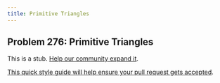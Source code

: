 ```yaml
---
title: Primitive Triangles
---
```

## Problem 276: Primitive Triangles

This is a stub. <a href='https://github.com/freecodecamp/guides/tree/master/src/pages/certifications/coding-interview-prep/project-euler/problem-276-primitive-triangles/index.md' target='_blank' rel='nofollow'>Help our community expand it</a>.

<a href='https://github.com/freecodecamp/guides/blob/master/README.md' target='_blank' rel='nofollow'>This quick style guide will help ensure your pull request gets accepted</a>.

<!-- The article goes here, in GitHub-flavored Markdown. Feel free to add YouTube videos, images, and CodePen/JSBin embeds  -->
